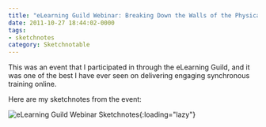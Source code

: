 ```yaml
---
title: "eLearning Guild Webinar: Breaking Down the Walls of the Physical Classroom"
date: 2011-10-27 18:44:02-0000
tags:
- sketchnotes
category: Sketchnotable
---
```


This was an event that I participated in through the eLearning Guild, and it was one of the best I have ever seen on delivering engaging synchronous training online.

Here are my sketchnotes from the event:

![eLearning Guild Webinar Sketchnotes](https://www.sketchnotable.com/uploads/2021/c6c1033490.png){:loading="lazy"}
